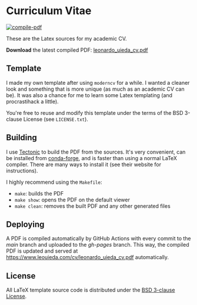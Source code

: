 # Curriculum Vitae

[![compile-pdf](https://github.com/leouieda/cv/workflows/compile-pdf/badge.svg?event=push)](https://github.com/leouieda/cv/actions)

These are the Latex sources for my academic CV.

**Download** the latest compiled PDF:
[leonardo_uieda_cv.pdf](https://www.leouieda.com/cv/leonardo_uieda_cv.pdf)

## Template

I made my own template after using `moderncv` for a while.
I wanted a cleaner look and something that is more unique (as much as an academic
CV can be).
It was also a chance for me to learn some Latex templating (and procrastihack a
little).

You're free to reuse and modify this template under the terms of the BSD
3-clause License (see `LICENSE.txt`).

## Building

I use [Tectonic](https://tectonic-typesetting.github.io) to build the PDF from
the sources.
It's very convenient, can be installed from
[conda-forge](https://github.com/conda-forge/tectonic-feedstock),
and is faster than using a normal LaTeX compiler.
There are many ways to install it (see their website for instructions).

I highly recommend using the `Makefile`:

* `make`: builds the PDF
* `make show`: opens the PDF on the default viewer
* `make clean`: removes the built PDF and any other generated files

## Deploying

A PDF is compiled automatically by GitHub Actions with every commit to the
*main* branch and uploaded to the *gh-pages* branch. This way, the compiled
PDF is updated and served at https://www.leouieda.com/cv/leonardo_uieda_cv.pdf
automatically.

## License

All LaTeX template source code is distributed under the
[BSD 3-clause License](https://opensource.org/licenses/BSD-3-Clause).
